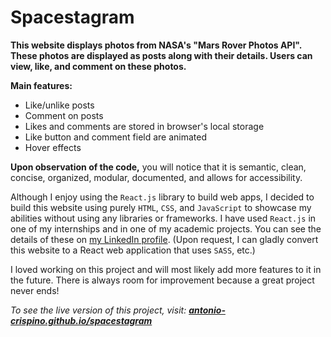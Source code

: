 # Spacestagram

**This website displays photos from NASA's "Mars Rover Photos API". These photos are displayed as posts along with their details. Users can view, like, and comment on these photos.**

**Main features:**
- Like/unlike posts
- Comment on posts
- Likes and comments are stored in browser's local storage
- Like button and comment field are animated
- Hover effects

**Upon observation of the code,** you will notice that it is semantic, clean, concise, organized, modular, documented, and allows for accessibility.

Although I enjoy using the ```React.js``` library to build web apps, I decided to build this website using purely ```HTML```, ```CSS```, and ```JavaScript``` to showcase my abilities without using any libraries or frameworks. I have used ```React.js``` in one of my internships and in one of my academic projects. You can see the details of these on [my LinkedIn profile](https://www.linkedin.com/in/antonio-crispino/ "antonio-crispino"). (Upon request, I can gladly convert this website to a React web application that uses ```SASS```, etc.)

I loved working on this project and will most likely add more features to it in the future. There is always room for improvement because a great project never ends!

_To see the live version of this project, visit: **[antonio-crispino.github.io/spacestagram](https://antonio-crispino.github.io/spacestagram/)**_
